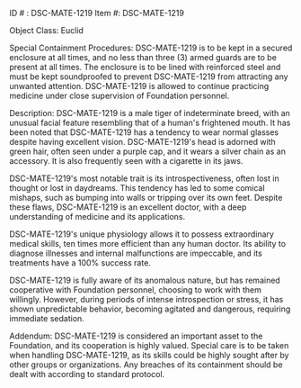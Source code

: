 ID # : DSC-MATE-1219
Item #: DSC-MATE-1219

Object Class: Euclid

Special Containment Procedures:
DSC-MATE-1219 is to be kept in a secured enclosure at all times, and no less than three (3) armed guards are to be present at all times. The enclosure is to be lined with reinforced steel and must be kept soundproofed to prevent DSC-MATE-1219 from attracting any unwanted attention. DSC-MATE-1219 is allowed to continue practicing medicine under close supervision of Foundation personnel.

Description:
DSC-MATE-1219 is a male tiger of indeterminate breed, with an unusual facial feature resembling that of a human's frightened mouth. It has been noted that DSC-MATE-1219 has a tendency to wear normal glasses despite having excellent vision. DSC-MATE-1219's head is adorned with green hair, often seen under a purple cap, and it wears a silver chain as an accessory. It is also frequently seen with a cigarette in its jaws.

DSC-MATE-1219's most notable trait is its introspectiveness, often lost in thought or lost in daydreams. This tendency has led to some comical mishaps, such as bumping into walls or tripping over its own feet. Despite these flaws, DSC-MATE-1219 is an excellent doctor, with a deep understanding of medicine and its applications.

DSC-MATE-1219's unique physiology allows it to possess extraordinary medical skills, ten times more efficient than any human doctor. Its ability to diagnose illnesses and internal malfunctions are impeccable, and its treatments have a 100% success rate.

DSC-MATE-1219 is fully aware of its anomalous nature, but has remained cooperative with Foundation personnel, choosing to work with them willingly. However, during periods of intense introspection or stress, it has shown unpredictable behavior, becoming agitated and dangerous, requiring immediate sedation.

Addendum:
DSC-MATE-1219 is considered an important asset to the Foundation, and its cooperation is highly valued. Special care is to be taken when handling DSC-MATE-1219, as its skills could be highly sought after by other groups or organizations. Any breaches of its containment should be dealt with according to standard protocol.